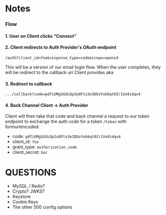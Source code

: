 # Notes

### Flow

#### 1. User on Client clicks "Connect"

#### 2. Client redirects to Auth Provider's OAuth endpoint

`/auth?client_id=foo&response_type=code&scope=openid`

This will be a version of our email login flow. When the user completes,
they will be redirect to the callback url Client provides aka

#### 3.  Redirect to callback
`.../callback?code=pdfiUMgSGXLOp3oOFts3e3DOvYuk6qt0Zr1Vo9idqv4`



#### 4.  Back Channel Client -> Auth Provider

Client will then take that code and back channel a request to our
token endpoint to exchange the auth code for a token
`/token` with formurlencoded:
- code: `pdfiUMgSGXLOp3oOFts3e3DOvYuk6qt0Zr1Vo9idqv4`
- client_id: `foo`
- grant_type: `authorization_code`
- client_secret: `bar`


# QUESTIONS
- MySQL / Redis?
- Crypto? JWKS?
- Keystore
- Cookie Keys
- The other 500 config options